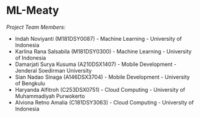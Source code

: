 # ML-Meaty

*Project Team Members:*

- Indah Noviyanti (M181DSY0087) - Machine Learning - University of Indonesia
- Karlina Rana Salsabila (M181DSY0300) - Machine Learning - University of Indonesia
- Damarjati Surya Kusuma (A210DSX1407) - Mobile Development - Jenderal Soedirman University
- Sian Nadao Sinaga (A146DSX3704) - Mobile Development - University of Bengkulu
- Haryanda Alfitroh (C253DSX0751) - Cloud Computing - University of Muhammadiyah Purwokerto
- Alviona Retno Amalia (C181DSY3063) - Cloud Computing - University of Indonesia
